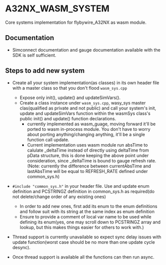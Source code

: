 # A32NX_WASM_SYSTEM
Core systems implementation for flybywire_A32NX as wasm module.

## Documentation
- Simconnect documentation and gauge documentation available with the SDK is self sufficient.

## Steps to add new system
- Create all your system implementation(as classes) in its own header file with a master class so that you don't flood `wasm_sys.cpp`
  - Expose only init(), update() and updateSimVars().
  - Create a class instance under `wasm_sys.cpp`, wasy_sys master clas(qualified as private and not public) and call your system's init, update and updateSimVars function within the wasmSys class's public init() and update() function declarations.
    - currently implemented as wasm_guage, moving forward it'll be ported to wasm in-process module. You don't have to worry about porting anything/changing anything, it'll be a single function call update.
    - Current implementation uses wasm module run absTime to calulate _deltaTime instead of directly using deltaTime from pData structure, this is done keeping the above
      point under consideration, since _deltaTime is bound to gauge refresh rate.(Note: currently the difference between currentAbsTime and lastAbsTime will be equal to            REFRESH_RATE defined under common_sys.h)
    
- `#include "common_sys.h"` in your header file. Use and update enum definition and PCSTRINGZ definition in common_sys.h as required(do not delete/change order of any existing ones)
  - In order to add new ones, first add its enum to the enum definitions and follow suit with its string at the same index as enum definition
  - Ensure to provide a comment of local var name to be used while defining its enum(yes, one may scroll down to PCSTRINGZ array and lookup,
    but this makes things easier for others to work with.)
    
- Thread support is currently unavailable so expect sync delay issues with update function(worst case should be no more than one update cycle desync).
- Once thread support is available all the functions can then run async.
    

